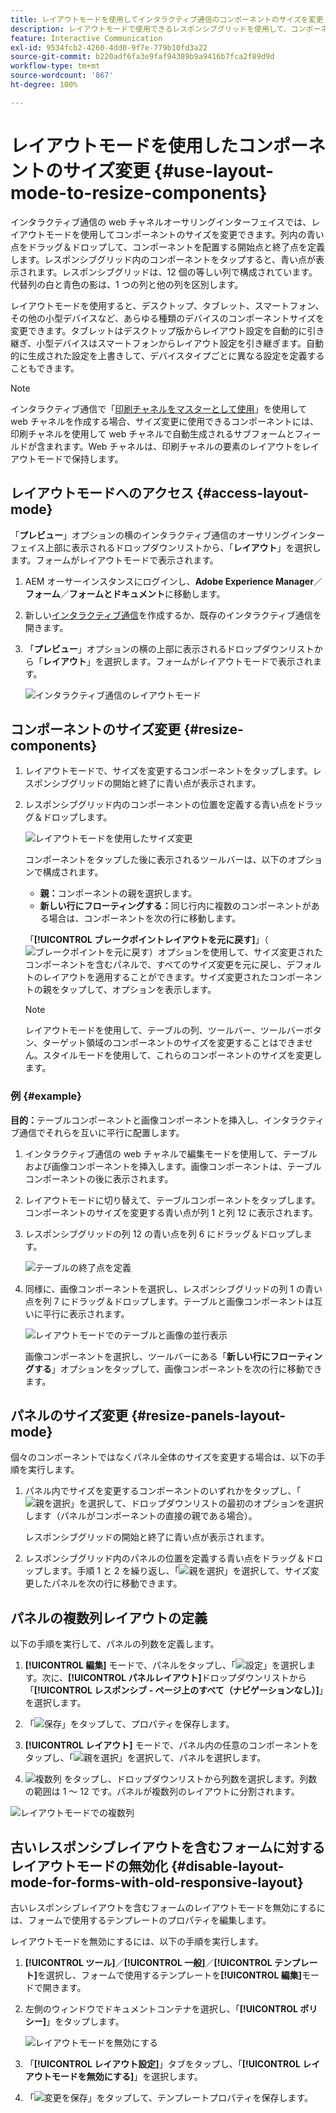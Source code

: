 ```yaml
---
title: レイアウトモードを使用してインタラクティブ通信のコンポーネントのサイズを変更
description: レイアウトモードで使用できるレスポンシブグリッドを使用して、コンポーネントの位置を定義する
feature: Interactive Communication
exl-id: 9534fcb2-4260-4dd0-9f7e-779b10fd3a22
source-git-commit: b220adf6fa3e9faf94389b9a9416b7fca2f89d9d
workflow-type: tm+mt
source-wordcount: '867'
ht-degree: 100%

---
```


# レイアウトモードを使用したコンポーネントのサイズ変更 {#use-layout-mode-to-resize-components}

インタラクティブ通信の web チャネルオーサリングインターフェイスでは、レイアウトモードを使用してコンポーネントのサイズを変更できます。列内の青い点をドラッグ＆ドロップして、コンポーネントを配置する開始点と終了点を定義します。レスポンシブグリッド内のコンポーネントをタップすると、青い点が表示されます。レスポンシブグリッドは、12 個の等しい列で構成されています。代替列の白と青色の影は、1 つの列と他の列を区別します。

レイアウトモードを使用すると、デスクトップ、タブレット、スマートフォン、その他の小型デバイスなど、あらゆる種類のデバイスのコンポーネントサイズを変更できます。タブレットはデスクトップ版からレイアウト設定を自動的に引き継ぎ、小型デバイスはスマートフォンからレイアウト設定を引き継ぎます。自動的に生成された設定を上書きして、デバイスタイプごとに異なる設定を定義することもできます。

>[!NOTE]
>
>インタラクティブ通信で「[印刷チャネルをマスターとして使用](../../forms/using/create-interactive-communication.md)」を使用して web チャネルを作成する場合、サイズ変更に使用できるコンポーネントには、印刷チャネルを使用して web チャネルで自動生成されるサブフォームとフィールドが含まれます。Web チャネルは、印刷チャネルの要素のレイアウトをレイアウトモードで保持します。

## レイアウトモードへのアクセス {#access-layout-mode}

「**プレビュー**」オプションの横のインタラクティブ通信のオーサリングインターフェイス上部に表示されるドロップダウンリストから、「**レイアウト**」を選択します。フォームがレイアウトモードで表示されます。

1. AEM オーサーインスタンスにログインし、**Adobe Experience Manager**／**フォーム**／**フォームとドキュメント**&#x200B;に移動します。
1. 新しい[インタラクティブ通信](../../forms/using/create-interactive-communication.md)を作成するか、既存のインタラクティブ通信を開きます。
1. 「**プレビュー**」オプションの横の上部に表示されるドロップダウンリストから「**レイアウト**」を選択します。フォームがレイアウトモードで表示されます。

   ![インタラクティブ通信のレイアウトモード](assets/layout_mode_ic_new.png)

## コンポーネントのサイズ変更 {#resize-components}

1. レイアウトモードで、サイズを変更するコンポーネントをタップします。レスポンシブグリッドの開始と終了に青い点が表示されます。
1. レスポンシブグリッド内のコンポーネントの位置を定義する青い点をドラッグ＆ドロップします。

   ![レイアウトモードを使用したサイズ変更](assets/layout_mode_resize_new_updated.png)

   コンポーネントをタップした後に表示されるツールバーは、以下のオプションで構成されます。

   * **親：**&#x200B;コンポーネントの親を選択します。
   * **新しい行にフローティングする：**&#x200B;同じ行内に複数のコンポーネントがある場合は、コンポーネントを次の行に移動します。

   「**[!UICONTROL ブレークポイントレイアウトを元に戻す]**」（![ブレークポイントを元に戻す](assets/reverttopreviouslypublishedversion.png)）オプションを使用して、サイズ変更されたコンポーネントを含むパネルで、すべてのサイズ変更を元に戻し、デフォルトのレイアウトを適用することができます。サイズ変更されたコンポーネントの親をタップして、オプションを表示します。

   >[!NOTE]
   >
   >レイアウトモードを使用して、テーブルの列、ツールバー、ツールバーボタン、ターゲット領域のコンポーネントのサイズを変更することはできません。スタイルモードを使用して、これらのコンポーネントのサイズを変更します。

### 例 {#example}

**目的：**&#x200B;テーブルコンポーネントと画像コンポーネントを挿入し、インタラクティブ通信でそれらを互いに平行に配置します。

1. インタラクティブ通信の web チャネルで編集モードを使用して、テーブルおよび画像コンポーネントを挿入します。画像コンポーネントは、テーブルコンポーネントの後に表示されます。
1. レイアウトモードに切り替えて、テーブルコンポーネントをタップします。コンポーネントのサイズを変更する青い点が列 1 と列 12 に表示されます。
1. レスポンシブグリッドの列 12 の青い点を列 6 にドラッグ＆ドロップします。

   ![テーブルの終了点を定義](assets/layout_mode_end_point_table_new.png)

1. 同様に、画像コンポーネントを選択し、レスポンシブグリッドの列 1 の青い点を列 7 にドラッグ＆ドロップします。テーブルと画像コンポーネントは互いに平行に表示されます。

   ![レイアウトモードでのテーブルと画像の並行表示](assets/table_image_parallel_new.png)

   画像コンポーネントを選択し、ツールバーにある「**新しい行にフローティングする**」オプションをタップして、画像コンポーネントを次の行に移動できます。

## パネルのサイズ変更 {#resize-panels-layout-mode}

個々のコンポーネントではなくパネル全体のサイズを変更する場合は、以下の手順を実行します。

1. パネル内でサイズを変更するコンポーネントのいずれかをタップし、「![親を選択](assets/select_parent_icon.svg)」を選択して、ドロップダウンリストの最初のオプションを選択します（パネルがコンポーネントの直接の親である場合）。

   レスポンシブグリッドの開始と終了に青い点が表示されます。

1. レスポンシブグリッド内のパネルの位置を定義する青い点をドラッグ＆ドロップします。手順 1 と 2 を繰り返し、「![親を選択](assets/float_to_new_line_icon.svg)」を選択して、サイズ変更したパネルを次の行に移動できます。

## パネルの複数列レイアウトの定義

以下の手順を実行して、パネルの列数を定義します。

1. **[!UICONTROL 編集]** モードで、パネルをタップし、「![設定](assets/configure_icon.png)」を選択します。次に、**[!UICONTROL パネルレイアウト]**&#x200B;ドロップダウンリストから「**[!UICONTROL レスポンシブ - ページ上のすべて（ナビゲーションなし）]**」を選択します。

1. 「![保存](assets/save_icon.svg)」をタップして、プロパティを保存します。

1. **[!UICONTROL レイアウト]** モードで、パネル内の任意のコンポーネントをタップし、「![親を選択](assets/select_parent_icon.svg)」を選択して、パネルを選択します。

1. ![複数列](assets/multi-column.svg) をタップし、ドロップダウンリストから列数を選択します。列数の範囲は 1 ～ 12 です。パネルが複数列のレイアウトに分割されます。

![レイアウトモードでの複数列](assets/multi-column-layout.png)

## 古いレスポンシブレイアウトを含むフォームに対するレイアウトモードの無効化 {#disable-layout-mode-for-forms-with-old-responsive-layout}

古いレスポンシブレイアウトを含むフォームのレイアウトモードを無効にするには、フォームで使用するテンプレートのプロパティを編集します。

レイアウトモードを無効にするには、以下の手順を実行します。

1. **[!UICONTROL ツール]**／**[!UICONTROL 一般]**／**[!UICONTROL テンプレート]**&#x200B;を選択し、フォームで使用するテンプレートを&#x200B;**[!UICONTROL 編集]**&#x200B;モードで開きます。
1. 左側のウィンドウでドキュメントコンテナを選択し、「**[!UICONTROL ポリシー]**」をタップします。

   ![レイアウトモードを無効にする](assets/policy_disable_layout_mode.png)

1. 「**[!UICONTROL レイアウト設定]**」タブをタップし、「**[!UICONTROL レイアウトモードを無効にする]**」を選択します。
1. 「![変更を保存](assets/save_icon.png)」をタップして、テンプレートプロパティを保存します。
